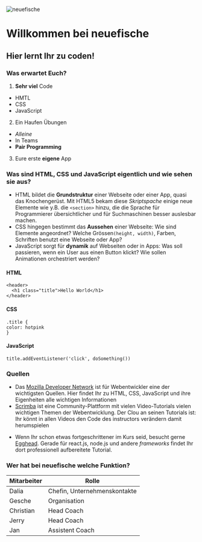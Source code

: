 ![neuefische](https://www.neuefische.de/static/neuefische-gmbh-logo.svg)

# Willkommen bei neuefische

## Hier lernt Ihr zu coden!

### Was erwartet Euch?

1. **Sehr viel** Code

* HMTL
* CSS
* JavaScript
2. Ein Haufen Übungen
* *Alleine*
* In Teams
* **Pair Programming**

3. Eure erste **eigene** App

### Was sind HTML, CSS und JavaScript eigentlich und wie sehen sie aus?
* HTML bildet die **Grundstruktur** einer Webseite oder einer App, quasi das Knochengerüst. Mit HTML5 bekam diese *Skriptspache* einige neue Elemente wie y.B. die `<section>` hinzu, die die Sprache für Programmierer übersichtlicher und für Suchmaschinen besser auslesbar machen.
* CSS hingegen bestimmt das **Aussehen** einer Webseite: Wie sind Elemente angeordnet? Welche Grössen`(height, width)`, Farben, Schriften benutzt eine Webseite oder App?
* JavaScript sorgt für **dynamik** auf Webseiten oder in Apps: Was soll passieren, wenn ein User aus einen Button klickt? Wie sollen Animationen orchestriert werden? 
   
#### HTML
```
<header>
  <h1 class="title">Hello World</h1>
</header>
```
#### CSS

```
.title {
color: hotpink
}
```

#### JavaScript

```
title.addEventListener('click', doSomething())
```

### Quellen

* Das [Mozilla Developer Network](https://developer.mozilla.org/ ) ist für Webentwickler eine der wichtigsten Quellen. Hier findet Ihr zu HTML, CSS, JavaScript und ihre Eigenheiten alle wichtigen Informationen
* [Scrimba](https://scrimba.com)  ist eine Community-Plattform mit vielen Video-Tutorials vielen wichtigen Themen der Webentwicklung. Der Clou an seinen Tutorials ist: Ihr könnt in allen Videos den Code des instructors verändern damit herumspielen


- Wenn Ihr schon etwas fortgeschrittener im Kurs seid, besucht gerne [Egghead](https://egghead.io). Gerade für react.js, node.js und andere *frameworks* findet Ihr dort professionell aufbereitete Tutorial.

### Wer hat bei neuefische welche Funktion?

Mitarbeiter | Rolle
----------| -------------
Dalia     | Chefin, Unternehmenskontakte
Gesche    | Organisation 
Christian | Head Coach 
Jerry     | Head Coach 
Jan       | Assistent Coach

